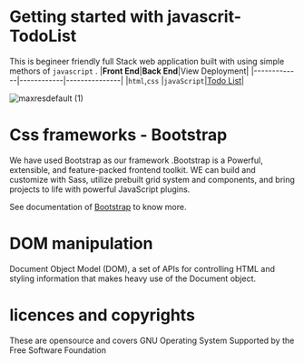 # Getting started with javascrit-TodoList
This  is  begineer friendly full Stack web application built with using simple methors of `javascript` .
|**Front End**|**Back End**|View Deployment|
|-------------|------------|---------------|
|`html`,`css` |`javaScript`|[Todo List](https://abhoycodes.github.io/javascrit-TodoList/)|
<br>


![maxresdefault (1)](https://github.com/Abhoycodes/javascrit-TodoList/assets/100774515/1e3bb546-044e-4675-9b6b-c6653e3f0e3b)

# Css frameworks - Bootstrap
We have used Bootstrap as our framework .Bootstrap is a Powerful, extensible, and feature-packed frontend toolkit.
WE can build and customize with Sass, utilize prebuilt grid system and components, and bring projects to life with powerful JavaScript plugins.
<br>

See documentation of [Bootstrap](https://getbootstrap.com/docs/5.3/getting-started/introduction/) to know more.
# DOM manipulation 
Document Object Model (DOM), a set of APIs for controlling HTML and styling information that makes heavy use of the Document object. 


# licences and copyrights 
These are opensource and covers GNU Operating System
Supported by the Free Software Foundation


